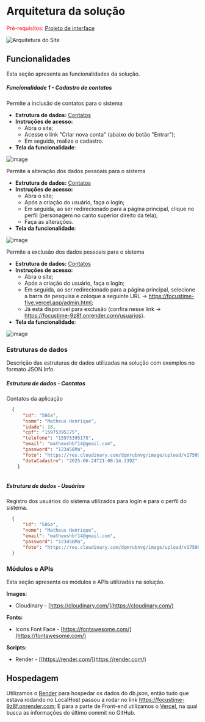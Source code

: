 # Arquitetura da solução

<span style="color:red">Pré-requisitos: <a href="05-Projeto-interface.md"> Projeto de interface</a></span>

![Arquitetura do Site](https://github.com/user-attachments/assets/3aeef79f-6013-44eb-9e42-b534cba82ab3)
      
## Funcionalidades

Esta seção apresenta as funcionalidades da solução.

##### Funcionalidade 1 - Cadastro de contatos

Permite a inclusão de contatos para o sistema

* **Estrutura de dados:** [Contatos](#estrutura-de-dados---contatos)
* **Instruções de acesso:**
  * Abra o site;
  * Acesse o link "Criar nova conta" (abaixo do botão "Entrar");
  * Em seguida, realize o cadastro.
* **Tela da funcionalidade**:

![image](https://github.com/user-attachments/assets/1626af3f-5df1-4e8a-b636-1413046f0f0a)

Permite a alteração dos dados pessoais para o sistema

* **Estrutura de dados:** [Contatos](#estrutura-de-dados---contatos)
* **Instruções de acesso:**
  * Abra o site;
  * Após a criação do usuário, faça o login;
  * Em seguida, ao ser redirecionado para a página principal, clique no perfil (personagem no canto superior direito da tela);
  * Faça as alterações.
* **Tela da funcionalidade**:

![image](https://github.com/user-attachments/assets/e1566b43-c101-4fea-8989-ae2b53e5ddf8)

Permite a exclusão dos dados pessoais para o sistema

* **Estrutura de dados:** [Contatos](#estrutura-de-dados---contatos)
* **Instruções de acesso:**
  * Abra o site;
  * Após a criação do usuário, faça o login;
  * Em seguida, ao ser redirecionado para a página principal, selecione a barra de pesquisa e coloque a seguinte URL -> https://focustime-five.vercel.app/admin.html;
  * Já está disponível para exclusão (confira nesse link -> https://focustime-9z8f.onrender.com/usuarios).
* **Tela da funcionalidade**:

![image](https://github.com/user-attachments/assets/47628d79-43f7-4328-bce2-7ee58dff8f44)


### Estruturas de dados

Descrição das estruturas de dados utilizadas na solução com exemplos no formato JSON.Info.

##### Estrutura de dados - Contatos

Contatos da aplicação

```json
  {
      "id": "586a",
      "nome": "Matheus Henrique",
      "idade": 18,
      "cpf": "15975395175",
      "telefone": "15975395175",
      "email": "matheushbf14@gmail.com",
      "password": "123456Ma",
      "foto": "https://res.cloudinary.com/dqmrubnvg/image/upload/v1750995730/k6pdjdh2pmjw4u4abipj.jpg",
      "dataCadastro": "2025-06-24T21:08:14.339Z"
    }
  
```

##### Estrutura de dados - Usuários 

Registro dos usuários do sistema utilizados para login e para o perfil do sistema.

```json
  {
      "id": "586a",
      "nome": "Matheus Henrique",
      "email": "matheushbf14@gmail.com",
      "password": "123456Ma",
      "foto": "https://res.cloudinary.com/dqmrubnvg/image/upload/v1750995730/k6pdjdh2pmjw4u4abipj.jpg",
  }
```


### Módulos e APIs

Esta seção apresenta os módulos e APIs utilizados na solução.

**Images**:

* Cloudinary - [https://cloudinary.com/](https://cloudinary.com/)

**Fonts:**

* Icons Font Face - [https://fontawesome.com/](https://fontawesome.com/)

**Scripts:**

* Render - [[https://render.com/](https://render.com/)


## Hospedagem

Utilizamos o [Render](https://render.com/) para hospedar os dados do db.json, então tudo que estava rodando no LocalHost passou a rodar no link https://focustime-9z8f.onrender.com;
E para a parte de Front-end utilizamos o [Vercel](https://vercel.com/), na qual busca as informações do último commit no GitHub.
